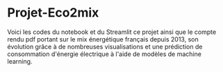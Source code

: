 # Projet-Eco2mix
Voici les codes du notebook et du Streamlit ce projet ainsi que le compte rendu pdf portant sur le mix énergétique français depuis 2013, son évolution grâce à de nombreuses visualisations et une prédiction de consommation d'énergie électrique à l'aide de modèles de machine learning.
